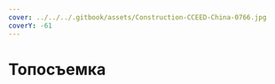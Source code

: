 ```yaml
---
cover: ../../../.gitbook/assets/Construction-CCEED-China-0766.jpg
coverY: -61
---
```


# Топосъемка 

